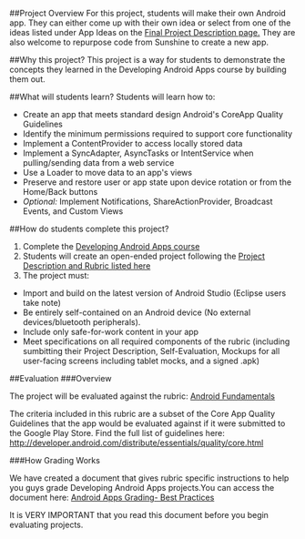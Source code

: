 ##Project Overview
For this project, students will make their own Android app. They can either come up with their own idea or select from one of the ideas listed under App Ideas on the <a href= "https://www.udacity.com/wiki/ud853/project#android-fundamentals-project-description" target="_blank"> Final Project Description page.</a>  They are also welcome to repurpose code from Sunshine to create a new app. 


##Why this project?
This project is a way for students to demonstrate the concepts they learned in the Developing Android Apps course by building them out.  

##What will students learn?
Students will learn how to:
* Create an app that meets standard design Android's CoreApp Quality Guidelines
* Identify the minimum permissions required to support core functionality
* Implement a ContentProvider to access locally stored data
* Implement a SyncAdapter, AsyncTasks or IntentService when pulling/sending data from a web service
* Use a Loader to move data to an app's views
* Preserve and restore user or app state upon device rotation or from the Home/Back buttons
* *Optional:* Implement Notifications, ShareActionProvider, Broadcast Events, and Custom Views


##How do students complete this project?
1. Complete the <a href="https://www.udacity.com/course/viewer#!/c-ud853/l-1938208734/m-1922408690" target="_blank">Developing Android Apps course</a>
2. Students will create an open-ended project following the <a href="https://www.udacity.com/wiki/ud853/project#the-rubric"> Project Description and Rubric listed here</a>
3. The project must:
 * Import and build on the latest version of Android Studio (Eclipse users take note)
 * Be entirely self-contained on an Android device (No external devices/bluetooth peripherals).
 * Include only safe-for-work content in your app
 * Meet specifications on all required components of the rubric (including sumbitting their Project Description, Self-Evaluation, Mockups for all user-facing screens including tablet mocks, and a signed .apk)
 

##Evaluation
###Overview

The project will be evaluated against the rubric: 
<a href="https://www.udacity.com/wiki/ud853/project#the-rubric">Android Fundamentals</a> 

The criteria included in this rubric are a subset of the Core App Quality Guidelines that the app would be evaluated against if it were submitted to the Google Play Store. Find the full list of guidelines here: http://developer.android.com/distribute/essentials/quality/core.html

###How Grading Works 
 
We have created a document that gives rubric specific instructions to help you guys grade Developing Android Apps projects.You can access the document here:
<a href="https://docs.google.com/document/u/0/d/1NXmAgvqN-Bd0e9nk7p_weR015JxuwtcoD0Xa1brSYqc/pub#h.pzmptaqbf9ex"> Android Apps Grading- Best Practices</a>
 
It is VERY IMPORTANT that you read this document before you begin evaluating projects.



